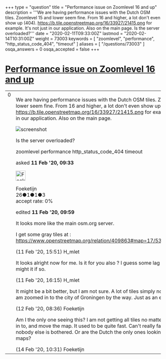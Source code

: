 +++
type = "question"
title = "Performance issue on Zoomlevel 16 and up"
description = '''We are having performance issues with the Dutch OSM tiles. Zoomlevel 15 and lower seem fine. From 16 and higher, a lot don&#x27;t even show up (404). https://b.tile.openstreetmap.org/16/33927/21415.png for example.  It&#x27;s not just in our application. Also on the main page.  Is the server overloaded?'''
date = "2020-02-11T09:33:00Z"
lastmod = "2020-02-14T10:31:00Z"
weight = 73003
keywords = [ "zoomlevel", "performance", "http_status_code_404", "timeout" ]
aliases = [ "/questions/73003" ]
osqa_answers = 0
osqa_accepted = false
+++

<div class="headNormal">

# [Performance issue on Zoomlevel 16 and up](/questions/73003/performance-issue-on-zoomlevel-16-and-up)

</div>

<div id="main-body">

<div id="askform">

<table id="question-table" style="width:100%;">
<colgroup>
<col style="width: 50%" />
<col style="width: 50%" />
</colgroup>
<tbody>
<tr>
<td style="width: 30px; vertical-align: top"><div class="vote-buttons">
<span id="post-73003-upvote" class="ajax-command post-vote up" rel="nofollow" title="I like this post (click again to cancel)"> </span>
<div id="post-73003-score" class="post-score" title="current number of votes">
0
</div>
<span id="post-73003-downvote" class="ajax-command post-vote down" rel="nofollow" title="I dont like this post (click again to cancel)"> </span> <span id="favorite-mark" class="ajax-command favorite-mark" rel="nofollow" title="mark/unmark this question as favorite (click again to cancel)"> </span>
<div id="favorite-count" class="favorite-count">
&#10;</div>
</div></td>
<td><div id="item-right">
<div class="question-body">
<p>We are having performance issues with the Dutch OSM tiles. Zoomlevel 15 and lower seem fine. From 16 and higher, a lot don't even show up (404). <a href="https://b.tile.openstreetmap.org/16/33927/21415.png">https://b.tile.openstreetmap.org/16/33927/21415.png</a> for example. It's not just in our application. Also on the main page.</p>
<p><img src="/upfiles/www.openstreetmap.org_(iPad).png" alt="screenshot" /></p>
<p>Is the server overloaded?</p>
</div>
<div id="question-tags" class="tags-container tags">
<span class="post-tag tag-link-zoomlevel" rel="tag" title="see questions tagged &#39;zoomlevel&#39;">zoomlevel</span> <span class="post-tag tag-link-performance" rel="tag" title="see questions tagged &#39;performance&#39;">performance</span> <span class="post-tag tag-link-http_status_code_404" rel="tag" title="see questions tagged &#39;http_status_code_404&#39;">http_status_code_404</span> <span class="post-tag tag-link-timeout" rel="tag" title="see questions tagged &#39;timeout&#39;">timeout</span>
</div>
<div id="question-controls" class="post-controls">
&#10;</div>
<div class="post-update-info-container">
<div class="post-update-info post-update-info-user">
<p>asked <strong>11 Feb '20, 09:33</strong></p>
<img src="https://secure.gravatar.com/avatar/2ed21e8ffe3aaabd36e3da87b867adb4?s=32&amp;d=identicon&amp;r=g" class="gravatar" width="32" height="32" alt="Foeketijn&#39;s gravatar image" />
<p><span>Foeketijn</span><br />
<span class="score" title="26 reputation points">26</span><span title="1 badges"><span class="badge1">●</span><span class="badgecount">1</span></span><span title="1 badges"><span class="silver">●</span><span class="badgecount">1</span></span><span title="3 badges"><span class="bronze">●</span><span class="badgecount">3</span></span><br />
<span class="accept_rate" title="Rate of the user&#39;s accepted answers">accept rate:</span> <span title="Foeketijn has no accepted answers">0%</span></p>
</img>
</div>
<div class="post-update-info post-update-info-edited">
<p><span> edited <strong>11 Feb '20, 09:59</strong> </span></p>
</div>
</div>
<div id="comments-container-73003" class="comments-container">
<span id="73014"></span>
<div id="comment-73014" class="comment">
<div id="post-73014-score" class="comment-score">
&#10;</div>
<div class="comment-text">
<p>It looks more like the main osm.org server.</p>
<p>I get some gray tiles at : <a href="https://www.openstreetmap.org/relation/409863#map=17/53.21759/6.56937">https://www.openstreetmap.org/relation/409863#map=17/53.21759/6.56937</a></p>
</div>
<div id="comment-73014-info" class="comment-info">
<span class="comment-age">(11 Feb '20, 15:51)</span> <span class="comment-user userinfo">H_mlet</span>
</div>
</div>
<span id="73023"></span>
<div id="comment-73023" class="comment">
<div id="post-73023-score" class="comment-score">
&#10;</div>
<div class="comment-text">
<p>It looks alright now for me. Is it for you also ? I guess some lag in rendering might it if so.</p>
</div>
<div id="comment-73023-info" class="comment-info">
<span class="comment-age">(11 Feb '20, 16:15)</span> <span class="comment-user userinfo">H_mlet</span>
</div>
</div>
<span id="73036"></span>
<div id="comment-73036" class="comment">
<div id="post-73036-score" class="comment-score">
&#10;</div>
<div class="comment-text">
<p>It might be a bit better, but I am not sure. A lot of tiles simply not showing up. I am zoomed in to the city of Groningen by the way. Just as an example.</p>
</div>
<div id="comment-73036-info" class="comment-info">
<span class="comment-age">(12 Feb '20, 08:36)</span> <span class="comment-user userinfo">Foeketijn</span>
</div>
</div>
<span id="73077"></span>
<div id="comment-73077" class="comment">
<div id="post-73077-score" class="comment-score">
&#10;</div>
<div class="comment-text">
<p>Am I the only one seeing this? I am not getting all tiles no matter where I zoom in to, and move the map. It used to be quite fast. Can't really fathom that nobody else is bothered. Or are the Dutch the only ones looking at half grey maps?</p>
</div>
<div id="comment-73077-info" class="comment-info">
<span class="comment-age">(14 Feb '20, 10:31)</span> <span class="comment-user userinfo">Foeketijn</span>
</div>
</div>
</div>
<div id="comment-tools-73003" class="comment-tools">
&#10;</div>
<div class="clear">
&#10;</div>
<div id="comment-73003-form-container" class="comment-form-container">
&#10;</div>
<div class="clear">
&#10;</div>
</div></td>
</tr>
</tbody>
</table>

</div>

</div>

